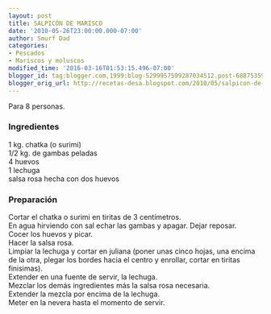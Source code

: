 ```yaml
---
layout: post
title: SALPICÓN DE MARISCO
date: '2010-05-26T23:00:00.000-07:00'
author: Smurf Dad
categories:
- Pescados
- Mariscos y moluscos
modified_time: '2016-03-16T01:53:15.496-07:00'
blogger_id: tag:blogger.com,1999:blog-5299957599287034512.post-6887535992041143483
blogger_orig_url: http://recetas-desa.blogspot.com/2010/05/salpicon-de-marisco.html
---
```


Para 8 personas.<br><h3>Ingredientes</h3><p>1 kg. chatka (o surimi)<br/>1/2 kg. de gambas peladas<br/>4 huevos<br/>1 lechuga<br/>salsa rosa hecha con dos huevos</p><h3>Preparaci&oacute;n</h3><p>Cortar el chatka o surimi en tiritas de 3 cent&iacute;metros.<br/>En agua hirviendo con sal echar las gambas y apagar. Dejar reposar.<br/>Cocer los huevos y picar.<br/>Hacer la salsa rosa.<br/>Limpiar la lechuga y cortar en juliana (poner unas cinco hojas, una encima de la otra, plegar los bordes hacia el centro y enrollar, cortar en tiritas finisimas).<br/>Extender en una fuente de servir, la lechuga.<br/>Mezclar los dem&aacute;s ingredientes m&aacute;s la salsa rosa necesaria.<br/>Extender la mezcla por encima de la lechuga.<br/>Meter en la nevera hasta el momento de servir.</p>